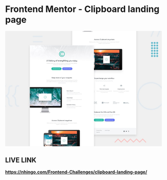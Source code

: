 # Frontend Mentor - Clipboard landing page

![Design preview for the Clipboard landing page coding challenge](./design/desktop-preview.jpg)

## LIVE LINK

**https://nhingo.com/Frontend-Challenges/clipboard-landing-page/**
